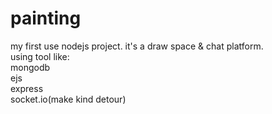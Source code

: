 # painting

my first use nodejs project. it's a draw space & chat platform.<br>
using tool like:<br>
mongodb<br>
ejs<br>
express<br>
socket.io(make kind detour)<br>
